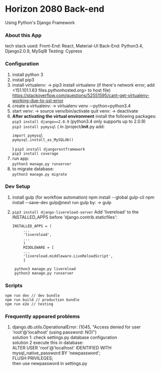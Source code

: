 # Horizon 2080 Back-end

Using Python's Django Framework

### About this App

tech stack used:
Front-End: React, Material-UI
Back-End: Python3.4, Django2.0.9, MySql8
Testing: Cypress

### Configuration

1. install python 3
2. install pip3
3. install virtualenv:
   -> pip3 install virtualenv (if there's network error, add <151.101.1.63 files.pythonhosted.org> to host file)
   https://stackoverflow.com/questions/52551595/cant-get-virtualenv-working-due-to-ssl-error
4. create a virtualenv:
   -> virtualenv venv --python=python3.4
5. start venv:
   -> source venv/bin/activate
   quit venv:
   -> deactivate
6. <b>After activating the virtual environment</b> install the following packages:<br>
   `pip3 install django==2.0.9` (python3.4 only supports up to 2.0.9)<br>
   `pip3 install pymysql` ( in /project/**init**.py add:<br>
    ```
    import pymysql
    pymysql.install_as_MySQLdb()
    ```
    )
    `pip3 install djangorestframework`<br>
    `pip3 install coverage`
7. run app:<br>
   `python3 manage.py runserver`
8. to migrate database:<br>
   `python3 manage.py migrate`

### Dev Setup

1.  install gulp (for workflow automation)
    npm install --global gulp-cli
    npm install --save-dev gulp@next
    run gulp by:
    -> gulp
2.  `pip3 install django-livereload-server`
    Add 'livereload' to the INSTALLED_APPS before 'django.contrib.staticfiles':

    ```
    INSTALLED_APPS = (
         ...
         'livereload',
         ...
         )
         MIDDLEWARE = [
         ...
         'livereload.middleware.LiveReloadScript',
         ]

     python3 manage.py livereload
     python3 manage.py runserver
    ```

### Scripts

```
npm run dev // dev bundle
npm run build // production bundle
npm run e2e // testing
```

### Frequently appeared problems

1. django.db.utils.OperationalError: (1045, "Access denied for user 'root'@'localhost' (using password: NO)")<br>
   solution 1: check settings.py database configuration<br>
   solution 2 execute this in database:<br>
   ALTER USER 'root'@'localhost' IDENTIFIED WITH mysql_native_password BY 'newpassword'; <br>
   FLUSH PRIVILEGES;<br>
   then use newpassword in settings.py<br>
